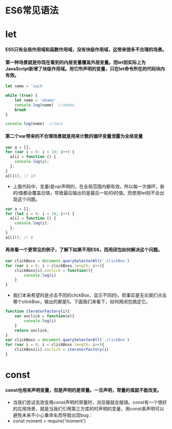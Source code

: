 # ES6常见语法

# let  
#### ES5只有全局作用域和函数作用域，没有块级作用域，这带来很多不合理的场景。

#### 第一种场景就是你现在看到的内层变量覆盖外层变量。而let则实际上为JavaScript新增了块级作用域。用它所声明的变量，只在let命令所在的代码块内有效。

```javascript
let name = 'zach'

while (true) {
    let name = 'obama'
    console.log(name)  //obama
    break
}

console.log(name)  //zach
```

#### 第二个var带来的不合理场景就是用来计数的循环变量泄露为全局变量

```javascript
var a = [];
for (var i = 0; i < 10; i++) {
  a[i] = function () {    
    console.log(i);
  };
}
a[6](); // 10
```

* 上面代码中，变量i是var声明的，在全局范围内都有效。所以每一次循环，新的i值都会覆盖旧值，导致最后输出的是最后一轮的i的值。而使用let则不会出现这个问题。

```javascript
var a = [];
for (let i = 0; i < 10; i++) {
  a[i] = function () {    
    console.log(i);
  };
}
a[6](); // 6
```

#### 再来看一个更常见的例子，了解下如果不用ES6，而用闭包如何解决这个问题。

```javascript
var clickBoxs = document.querySelectorAll('.clickBox')
for (var i = 0; i < clickBoxs.length; i++){
    clickBoxs[i].onclick = function(){        
        console.log(i)
    }
}
```

* 我们本来希望的是点击不同的clickBox，显示不同的i，但事实是无论我们点击哪个clickBox，输出的都是5。下面我们来看下，如何用闭包搞定它。

```javascript
function iteratorFactory(i){
    var onclick = function(e){
        console.log(i)
    }    
    return onclick;
}
var clickBoxs = document.querySelectorAll('.clickBox')
for (var i = 0; i < clickBoxs.length; i++){
    clickBoxs[i].onclick = iteratorFactory(i)
}
```

# const
#### const也用来声明变量，但是声明的是常量。一旦声明，常量的值就不能改变。
* 当我们尝试去改变用const声明的常量时，浏览器就会报错。const有一个很好的应用场景，就是当我们引用第三方库的时声明的变量，用const来声明可以避免未来不小心重命名而导致出现bug：
* const monent = require('moment')

